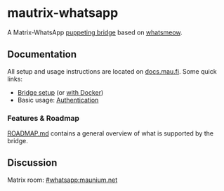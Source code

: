 # mautrix-whatsapp
A Matrix-WhatsApp [puppeting bridge] based on [whatsmeow](https://github.com/tulir/whatsmeow).

## Documentation
All setup and usage instructions are located on [docs.mau.fi]. Some quick links:

[docs.mau.fi]: https://docs.mau.fi/bridges/go/whatsapp/index.html

* [Bridge setup](https://docs.mau.fi/bridges/go/setup.html?bridge=whatsapp)
  (or [with Docker](https://docs.mau.fi/bridges/general/docker-setup.html?bridge=whatsapp))
* Basic usage: [Authentication](https://docs.mau.fi/bridges/go/whatsapp/authentication.html)

### Features & Roadmap
[ROADMAP.md](ROADMAP.md) contains a general overview of what is supported by the bridge.

## Discussion
Matrix room: [#whatsapp:maunium.net](https://matrix.to/#/#whatsapp:maunium.net)

[puppeting bridge]: https://matrix.org/docs/older/types-of-bridging/#simple-puppeted-bridge
